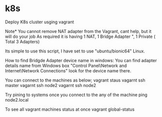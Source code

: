 # k8s
Deploy K8s cluster usging vagrant

Note* You cannot remove NAT adapter from the Vagrant, cant help, but it will do your job
As required it is having 1 NAT, 1 Bridge Adapter ", 1 Private ( Total 3 Adapters)

Its simple to use this script, I have set to use "ubuntu/bionic64" Linux.

How to find Bridgde Adapter device name in windows:
You can find adapter details name from Windows box "Control Panel\Network and Internet\Network Connections" look for the device name there.

You can connect to the machines as below;
vagrant staus 
vagarnt ssh master
vagarnt ssh node2
vagarnt ssh node2

Try pining to systems once you connect to the any of the machine 
  ping node2.local

To see all vagrant machines status at once
vagrant global-status



